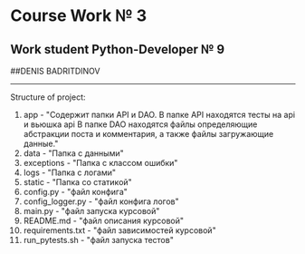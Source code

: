 # Course Work № 3

## Work student Python-Developer № 9

##DENIS BADRITDINOV


****
Structure of project:
1. app - "Содержит папки API и DAO. В папке API находятся тесты на api и вьюшка api
В папке DAO находятся файлы определяющие абстракции поста и комментария, а также 
файлы загружающие данные."
2. data - "Папка с данными"
3. exceptions - "Папка с классом ошибки"
4. logs - "Папка с логами"
5. static - "Папка со статикой"
6. config.py - "файл конфига"
7. config_logger.py - "файл конфига логов"
8. main.py - "файл запуска курсовой"
9. README.md - "файл описания курсовой"
10. requirements.txt - "файл зависимостей курсовой"
11. run_pytests.sh - "файл запуска тестов"
